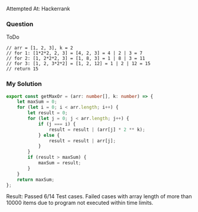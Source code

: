 Attempted At: Hackerrank

### Question 

ToDo

```
// arr = [1, 2, 3], k = 2
// for 1: [1*2*2, 2, 3] = [4, 2, 3] = 4 | 2 | 3 = 7
// for 2: [1, 2*2*2, 3] = [1, 8, 3] = 1 | 8 | 3 = 11
// for 3: [1, 2, 3*2*2] = [1, 2, 12] = 1 | 2 | 12 = 15
// return 15
```

### My Solution
```ts
export const getMaxOr = (arr: number[], k: number) => {
    let maxSum = 0;
    for (let i = 0; i < arr.length; i++) {
        let result = 0;
        for (let j = 0; j < arr.length; j++) {
            if (j === i) {
                result = result | (arr[j] * 2 ** k);
            } else {
                result = result | arr[j];
            }
        }
        if (result > maxSum) {
            maxSum = result;
        }
    }
    return maxSum;
};
```

Result: Passed 6/14 Test cases. Failed cases with array length of more than 10000 items due to program not executed within time limits.
